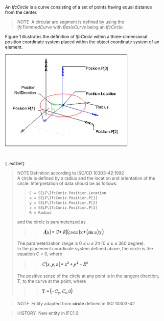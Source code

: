 ﻿An _IfcCircle_ is a curve consisting of a set of points having equal distance from the center.

> NOTE&nbsp; A circular arc segment is defined by using the _IfcTrimmedCurve_ with _BasisCurve_ being an _IfcCircle_.

Figure 1 illustrates the definition of _IfcCircle_ within a three-dimensional position coordinate system placed within the object coordinate system of an element.

!["axis1 placement"](../../../../../../figures/ifccircle-layout1.gif "Figure 1 &mdash; Circle layout")

&nbsp;

{ .extDef}
> NOTE Definition according to ISO/CD 10303-42:1992  
> A circle is defined by a radius and the location and orientation of the circle. Interpretation of data should be as follows: 
>> 
>> ```
>> C = SELF\IfcConic.Position.Location  
>> x = SELF\IfcConic.Position.P[1]  
>> y = SELF\IfcConic.Position.P[2]  
>> z = SELF\IfcConic.Position.P[3]  
>> R = Radius
>> ```
> and the circle is parameterized as
> 
>> 
>>> ![formula](../../../../../../figures/ifccircle-math1.gif)
>> 
> The parameterization range is 0 &le; _u_ &le; 2&pi; (0 &le; _u_ &le; 360 degree).  
> In the placement coordinate system defined above, the circle is the equation _C_ = 0, where
> 
>> 
>>> ![formula](../../../../../../figures/ifccircle-math2.gif)
>> 
> The positive sense of the circle at any point is in the tangent direction, **T**, to the curve at the point, where
> 
>> 
>>> ![formula](../../../../../../figures/ifccircle-math3.gif)
>> 


> 
> NOTE&nbsp; Entity adapted from **circle** defined in ISO 10303-42

> HISTORY&nbsp; New entity in IFC1.0

